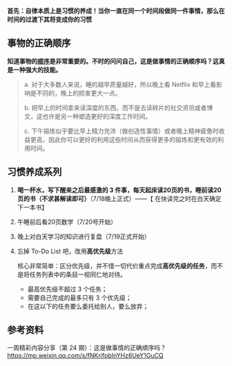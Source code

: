 **首先：自律本质上是习惯的养成！当你一直在同一个时间段做同一件事情，那么在时间的过渡下其将变成你的习惯**

## 事物的正确顺序

**知道事物的<u>顺序</u>是非常重要的。不时的问问自己，这是做事情的正确顺序吗？这真是一种强大的技能。**

> a. 对于大多数人来说，睡的越早质量越好，所以晚上看 Netflix 和早上看影响是不同的，晚上的损害更大一点。
>
> b. 把早上的时间拿来读深度的东西，而不是去读碎片的社交资讯或者博文，这也许是另一种塑造更好的深度工作时间。
>
> c. 下午锻炼似乎要比早上精力充沛（做创造性事情）或者晚上精神疲惫时收益更高，因此你可以更好的利用这些时间从而获得更多的锻炼和更有效的利用时间。

## 习惯养成系列

1. **喝一杯水，写下醒来之后最感激的 3 件事，每天起床读20页的书，睡前读20页的书（不求甚解读即可）**（7/18晚上正式）——【 在快读完之时在白天确定下一本书】

2. 午睡前后看20页数学（7/20号开始）

3. 晚上对白天学习的知识进行复盘（7/19正式开始）

4. 忘掉 To-Do List 吧，改用**高优先级**方法

   核心非常简单：区分优先级，并不惜一切代价重点完成**高优先级的任务**，而不是将任务列表中的条目一视同仁地对待。

   - 最高优先级不超过 3 个任务；
   - 需要自己完成的最多只有 3 个优先级；
   - 在这以下的任务要么委托给别人，要么放弃；

## 参考资料

一周精彩内容分享（第 24 期）：这是做事情的正确顺序吗？https://mp.weixin.qq.com/s/fNKrifpbInYHz6UeY1GuCQ